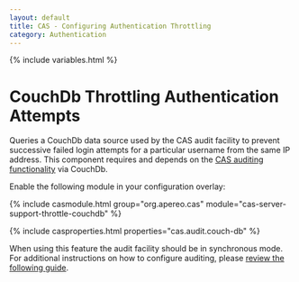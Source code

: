 ```yaml
---
layout: default
title: CAS - Configuring Authentication Throttling
category: Authentication
---
```

{% include variables.html %}

# CouchDb Throttling Authentication Attempts

Queries a CouchDb data source used by the CAS audit facility to prevent successive failed login attempts 
for a particular username from the same IP address. This component requires and 
depends on the [CAS auditing functionality](../audits/Audits.html) via CouchDb.

Enable the following module in your configuration overlay:

{% include casmodule.html group="org.apereo.cas" module="cas-server-support-throttle-couchdb" %}

{% include casproperties.html properties="cas.audit.couch-db" %}

When using this feature the audit facility should be in synchronous mode. For additional instructions 
on how to configure auditing, please [review the following guide](../audits/Audits.html).
